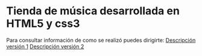 <h1>Tienda de música desarrollada en HTML5 y css3</h1>

Para consultar información de como se realizó puedes dirigirte:
[Descripción versión 1](https://github.com/antoniogmartin/programacio-n-web/blob/master/tiendamusica/como_se_hizo.pdf)
[Descripción versión 2](https://github.com/antoniogmartin/programacio-n-web/blob/master/tiendamusicaII/como_se_hizo.pdf)
